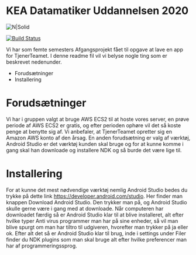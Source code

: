 # KEA Datamatiker Uddannelsen 2020

![N|Solid](https://kea.dk/images/DA/Presse/Downloads/KEA_logo_DK_Web.jpg)

[![Build Status](https://travis-ci.org/joemccann/dillinger.svg?branch=master)](https://travis-ci.org/joemccann/dillinger)

Vi har som femte semesters Afgangsprojekt fået til opgave at lave en app for TjenerTeamet. 
I denne readme fil vil vi belyse nogle ting som er beskrevet nedenunder.

  - Forudsætninger
  - Installering

# Forudsætninger
Vi har i gruppen valgt at bruge AWS ECS2 til at hoste vores server, en prøve periode af AWS ECS2 er gratis, og efter perioden ophøre vil det så koste penge at benytte sig af. Vi anbefaler, at TjenerTeamet opretter sig en Amazon AWS konto af den årsag. En anden forudsætning er valg af værktøj, Android Studio er det værktøj kunden skal bruge og for at kunne komme i gang skal han downloade og installere NDK og så burde det være lige til.


# Installering
For at kunne det mest nødvendige værktøj nemlig Android Studio bedes du trykke på dette link https://developer.android.com/studio. Her finder man knappen Download Android Studio. Den trykker man på, og Android Studio skulle gerne være i gang med at downloade. Når computeren har downloadet færdig så er Android Studio klar til at blive installeret, alt efter hvilke typer Anti virus programmer man har på sine enheder, så vil man blive spurgt om man har tiltro til udgiveren, hvorefter man trykker på ja eller ok. Efter alt det så er Android Studio klar til brug, inde i settings under Filer finder du NDK plugins som man skal bruge alt efter hvilke preferencer man har af programmeringssprog.











